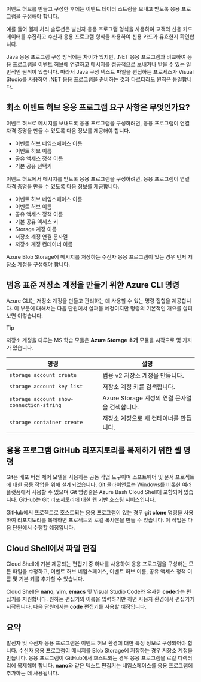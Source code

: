 이벤트 허브를 만들고 구성한 후에는 이벤트 데이터 스트림을 보내고 받도록 응용 프로그램을 구성해야 합니다.

예를 들어 결제 처리 솔루션은 발신자 응용 프로그램 형식을 사용하여 고객의 신용 카드 데이터를 수집하고 수신자 응용 프로그램 형식을 사용하여 신용 카드가 유효한지 확인합니다.

Java 응용 프로그램 구성 방식에는 차이가 있지만, .NET 응용 프로그램과 비교하여 응용 프로그램을 이벤트 허브에 연결하고 메시지를 성공적으로 보내거나 받을 수 있는 일반적인 원칙이 있습니다. 따라서 Java 구성 텍스트 파일을 편집하는 프로세스가 Visual Studio를 사용하여 .NET 응용 프로그램을 준비하는 것과 다르더라도 원칙은 동일합니다.

## <a name="what-are-the-minimum-event-hub-application-requirements"></a>최소 이벤트 허브 응용 프로그램 요구 사항은 무엇인가요?

이벤트 허브로 메시지를 보내도록 응용 프로그램을 구성하려면, 응용 프로그램이 연결 자격 증명을 만들 수 있도록 다음 정보를 제공해야 합니다.

- 이벤트 허브 네임스페이스 이름
- 이벤트 허브 이름
- 공유 액세스 정책 이름
- 기본 공유 선택키

이벤트 허브에서 메시지를 받도록 응용 프로그램을 구성하려면, 응용 프로그램이 연결 자격 증명을 만들 수 있도록 다음 정보를 제공합니다.

- 이벤트 허브 네임스페이스 이름
- 이벤트 허브 이름
- 공유 액세스 정책 이름
- 기본 공유 액세스 키
- Storage 계정 이름
- 저장소 계정 연결 문자열
- 저장소 계정 컨테이너 이름

Azure Blob Storage에 메시지를 저장하는 수신자 응용 프로그램이 있는 경우 먼저 저장소 계정을 구성해야 합니다.

## <a name="azure-cli-commands-for-creating-a-general-purpose-standard-storage-account"></a>범용 표준 저장소 계정을 만들기 위한 Azure CLI 명령

Azure CLI는 저장소 계정을 만들고 관리하는 데 사용할 수 있는 명령 집합을 제공합니다. 이 부분에 대해서는 다음 단원에서 살펴볼 예정이지만 명령의 기본적인 개요를 살펴보면 이렇습니다. 

> [!TIP]
> 저장소 계정을 다루는 MS 학습 모듈은 **Azure Storage 소개** 모듈을 시작으로 몇 가지가 있습니다.

| 명령 | 설명 |
|---------|-------------|
| `storage account create` | 범용 v2 저장소 계정을 만듭니다. |
| `storage account key list` | 저장소 계정 키를 검색합니다. |
| `storage account show-connection-string` | Azure Storage 계정의 연결 문자열을 검색합니다. |
| `storage container create` | 저장소 계정으로 새 컨테이너를 만듭니다. |

## <a name="shell-command-for-cloning-an-application-github-repository"></a>응용 프로그램 GitHub 리포지토리를 복제하기 위한 셸 명령

Git은 배포 버전 제어 모델을 사용하는 공동 작업 도구이며 소프트웨어 및 문서 프로젝트에 대한 공동 작업을 위해 설계되었습니다. Git 클라이언트는 Windows를 비롯한 여러 플랫폼에서 사용할 수 있으며 Git 명령줄은 Azure Bash Cloud Shell에 포함되어 있습니다. GitHub는 Git 리포지토리에 대한 웹 기반 호스팅 서비스입니다. 

GitHub에서 프로젝트로 호스트되는 응용 프로그램이 있는 경우 **git clone** 명령을 사용하여 리포지토리를 복제하면 프로젝트의 로컬 복사본을 만들 수 있습니다. 이 작업은 다음 단원에서 수행할 예정입니다.

## <a name="editing-files-in-the-cloud-shell"></a>Cloud Shell에서 파일 편집

Cloud Shell에 기본 제공되는 편집기 중 하나를 사용하여 응용 프로그램을 구성하는 모든 파일을 수정하고, 이벤트 허브 네임스페이스, 이벤트 허브 이름, 공유 액세스 정책 이름 및 기본 키를 추가할 수 있습니다. 

Cloud Shell은 **nano**, **vim**, **emacs** 및 Visual Studio Code와 유사한 **code**라는 편집기를 지원합니다. 원하는 편집기의 이름을 입력하기만 하면 사용자 환경에서 편집기가 시작됩니다. 다음 단원에서는 **code** 편집기를 사용할 예정입니다.

## <a name="summary"></a>요약

발신자 및 수신자 응용 프로그램은 이벤트 허브 환경에 대한 특정 정보로 구성되어야 합니다. 수신자 응용 프로그램이 메시지를 Blob Storage에 저장하는 경우 저장소 계정을 만듭니다. 응용 프로그램이 GitHub에서 호스트되는 경우 응용 프로그램을 로컬 디렉터리에 복제해야 합니다. **nano**와 같은 텍스트 편집기는 네임스페이스를 응용 프로그램에 추가하는 데 사용됩니다.